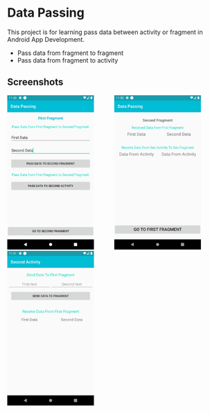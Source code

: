 # Data Passing

This project is for learning pass data between activity or fragment in Android App Development.

 - Pass data from fragment to fragment
 - Pass data from fragment to activity
 
## Screenshots
<img src="screenshots/one.png" width="200"> &nbsp;&nbsp;&nbsp;&nbsp;&nbsp;&nbsp;&nbsp;&nbsp;&nbsp;&nbsp;  <img src="screenshots/two.png" width="200"> &nbsp;&nbsp;&nbsp;&nbsp;&nbsp;&nbsp;&nbsp;&nbsp;&nbsp;&nbsp;  <img src="screenshots/three.png" width="200">
